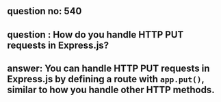 
      
## question no: 540

## question : How do you handle HTTP PUT requests in Express.js?

## answer: You can handle HTTP PUT requests in Express.js by defining a route with `app.put()`, similar to how you handle other HTTP methods.
      
